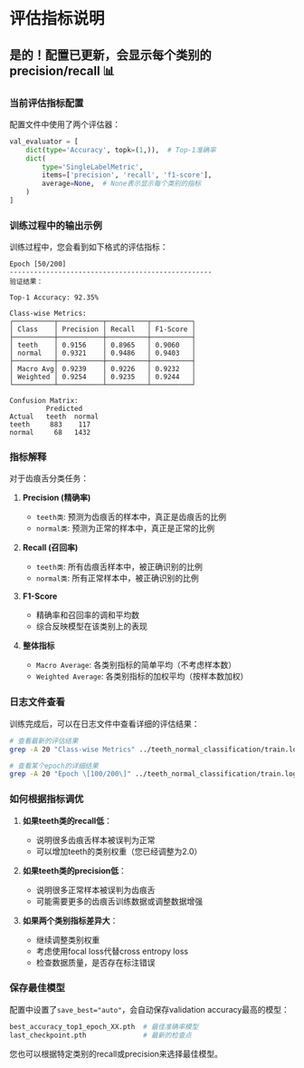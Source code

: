 # 评估指标说明

## 是的！配置已更新，会显示每个类别的precision/recall 📊

### 当前评估指标配置

配置文件中使用了两个评估器：

```python
val_evaluator = [
    dict(type='Accuracy', topk=(1,)),  # Top-1准确率
    dict(
        type='SingleLabelMetric',
        items=['precision', 'recall', 'f1-score'],
        average=None,  # None表示显示每个类别的指标
    )
]
```

### 训练过程中的输出示例

训练过程中，您会看到如下格式的评估指标：

```
Epoch [50/200]
--------------------------------------------------
验证结果：

Top-1 Accuracy: 92.35%

Class-wise Metrics:
┌──────────┬───────────┬──────────┬──────────┐
│ Class    │ Precision │ Recall   │ F1-Score │
├──────────┼───────────┼──────────┼──────────┤
│ teeth    │ 0.9156    │ 0.8965   │ 0.9060   │
│ normal   │ 0.9321    │ 0.9486   │ 0.9403   │
├──────────┼───────────┼──────────┼──────────┤
│ Macro Avg│ 0.9239    │ 0.9226   │ 0.9232   │
│ Weighted │ 0.9254    │ 0.9235   │ 0.9244   │
└──────────┴───────────┴──────────┴──────────┘

Confusion Matrix:
         Predicted
Actual   teeth  normal
teeth     883    117
normal     68   1432
```

### 指标解释

对于齿痕舌分类任务：

1. **Precision (精确率)**
   - `teeth类`: 预测为齿痕舌的样本中，真正是齿痕舌的比例
   - `normal类`: 预测为正常的样本中，真正是正常的比例

2. **Recall (召回率)**
   - `teeth类`: 所有齿痕舌样本中，被正确识别的比例
   - `normal类`: 所有正常样本中，被正确识别的比例

3. **F1-Score**
   - 精确率和召回率的调和平均数
   - 综合反映模型在该类别上的表现

4. **整体指标**
   - `Macro Average`: 各类别指标的简单平均（不考虑样本数）
   - `Weighted Average`: 各类别指标的加权平均（按样本数加权）

### 日志文件查看

训练完成后，可以在日志文件中查看详细的评估结果：

```bash
# 查看最新的评估结果
grep -A 20 "Class-wise Metrics" ../teeth_normal_classification/train.log | tail -30

# 查看某个epoch的详细结果
grep -A 20 "Epoch \[100/200\]" ../teeth_normal_classification/train.log
```

### 如何根据指标调优

1. **如果teeth类的recall低**：
   - 说明很多齿痕舌样本被误判为正常
   - 可以增加teeth的类别权重（您已经调整为2.0）

2. **如果teeth类的precision低**：
   - 说明很多正常样本被误判为齿痕舌
   - 可能需要更多的齿痕舌训练数据或调整数据增强

3. **如果两个类别指标差异大**：
   - 继续调整类别权重
   - 考虑使用focal loss代替cross entropy loss
   - 检查数据质量，是否存在标注错误

### 保存最佳模型

配置中设置了`save_best="auto"`，会自动保存validation accuracy最高的模型：

```bash
best_accuracy_top1_epoch_XX.pth  # 最佳准确率模型
last_checkpoint.pth              # 最新的检查点
```

您也可以根据特定类别的recall或precision来选择最佳模型。
